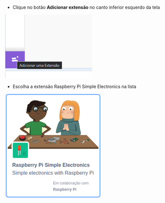 - Clique no botão **Adicionar extensão** no canto inferior esquerdo da tela

![O ícone adicionar extensão (dois blocos separados com um sinal de '+') é destacado.](images/add-extension.png)

- Escolha a extensão Raspberry Pi Simple Electronics na lista

![O ícone da extensão Raspberry Pi Simple Electronics na lista de extensões.](images/gpio-extension.png)